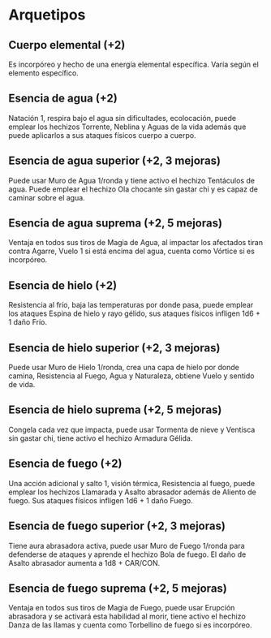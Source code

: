 # Arquetipos

## Cuerpo elemental (+2)

Es incorpóreo y hecho de una energía elemental específica. Varía según el elemento específico.

## Esencia de agua (+2)

Natación 1, respira bajo el agua sin dificultades, ecolocación, puede emplear los hechizos Torrente, Neblina y Aguas de la vida además que puede aplicarlos a sus ataques físicos cuerpo a cuerpo.

## Esencia de agua superior (+2, 3 mejoras)

Puede usar Muro de Agua 1/ronda y tiene activo el hechizo Tentáculos de agua. Puede emplear el hechizo Ola chocante sin gastar chi y es capaz de caminar sobre el agua.

## Esencia de agua suprema (+2, 5 mejoras)

Ventaja en todos sus tiros de Magia de Agua, al impactar los afectados tiran contra Agarre, Vuelo 1 si está encima del agua, cuenta como Vórtice si es incorpóreo.

## Esencia de hielo (+2)

Resistencia al frío, baja las temperaturas por donde pasa, puede emplear los ataques Espina de hielo y rayo gélido, sus ataques físicos infligen 1d6 + 1 daño Frío.

## Esencia de hielo superior (+2, 3 mejoras)

Puede usar Muro de Hielo 1/ronda, crea una capa de hielo por donde camina, Resistencia al Fuego, Agua y Naturaleza, obtiene Vuelo y sentido de vida.

## Esencia de hielo suprema (+2, 5 mejoras)

Congela cada vez que impacta, puede usar Tormenta de nieve y Ventisca sin gastar chi, tiene activo el hechizo Armadura Gélida.

## Esencia de fuego (+2)

Una acción adicional y salto 1, visión térmica, Resistencia al fuego, puede emplear los hechizos Llamarada y Asalto abrasador además de Aliento de fuego. Sus ataques físicos infligen 1d6 + 1 daño Fuego.

## Esencia de fuego superior (+2, 3 mejoras)

Tiene aura abrasadora activa, puede usar Muro de Fuego 1/ronda para defenderse de ataques y aprende el hechizo Bola de fuego. El daño de Asalto abrasador aumenta a 1d8 + CAR/CON.

## Esencia de fuego suprema (+2, 5 mejoras)

Ventaja en todos sus tiros de Magia de Fuego, puede usar Erupción abrasadora y se activará esta habilidad al morir, tiene activo el hechizo Danza de las llamas y cuenta como Torbellino de fuego si es incorpóreo.